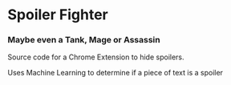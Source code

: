 # Spoiler Fighter

### Maybe even a Tank, Mage or Assassin

Source code for a Chrome Extension to hide spoilers.

Uses Machine Learning to determine if a piece of text is a spoiler

